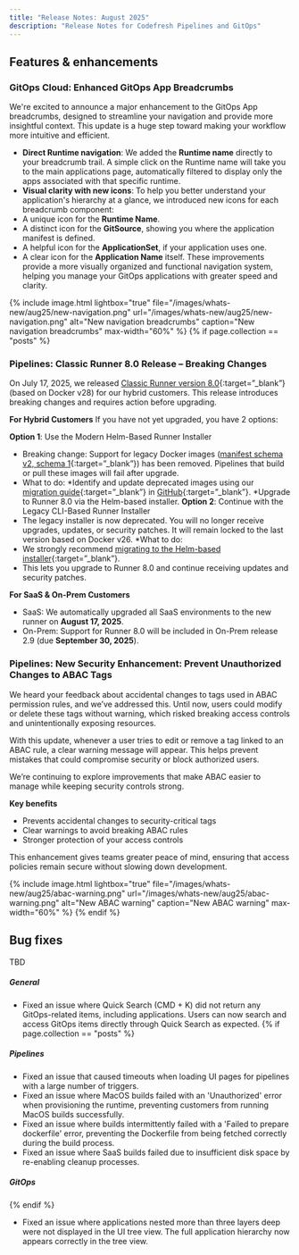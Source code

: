```yaml
---
title: "Release Notes: August 2025"
description: "Release Notes for Codefresh Pipelines and GitOps"
---
```

## Features & enhancements
### GitOps Cloud: Enhanced GitOps App Breadcrumbs
We're excited to announce a major enhancement to the GitOps App breadcrumbs, designed to streamline your navigation and provide more insightful context. This update is a huge step toward making your workflow more intuitive and efficient.
* **Direct Runtime navigation**: We added the **Runtime name** directly to your breadcrumb trail. A simple click on the Runtime name will take you to the main applications page, automatically filtered to display only the apps associated with that specific runtime.
* **Visual clarity with new icons**: To help you better understand your application's hierarchy at a glance, we introduced new icons for each breadcrumb component:
* A unique icon for the **Runtime Name**.
* A distinct icon for the **GitSource**, showing you where the application manifest is defined.
* A helpful icon for the **ApplicationSet**, if your application uses one.
* A clear icon for the **Application Name** itself.
These improvements provide a more visually organized and functional navigation system, helping you manage your GitOps applications with greater speed and clarity.

 {% include 
   image.html 
   lightbox="true" 
   file="/images/whats-new/aug25/new-navigation.png" 
   url="/images/whats-new/aug25/new-navigation.png" 
   alt="New navigation breadcrumbs" 
   caption="New navigation breadcrumbs" 
   max-width="60%" 
   %}
{% if page.collection == "posts" %}

### Pipelines: Classic Runner 8.0 Release – Breaking Changes

On July 17, 2025, we released [Classic Runner version 8.0](https://artifacthub.io/packages/helm/codefresh-runner/cf-runtime/8.2.0#to-8-2-x){:target=”\_blank”} (based on Docker v28) for our hybrid customers. This release introduces breaking changes and requires action before upgrading.


**For Hybrid Customers**
If you have not yet upgraded, you have 2 options:


**Option 1**: Use the Modern Helm-Based Runner Installer
* Breaking change: Support for legacy Docker images ([manifest schema v2, schema 1](https://docs.docker.com/engine/deprecated/?utm_source=beamer&utm_medium=sidebar&utm_campaign=Hybrid-Customers-Classic-Runner-80-Is-Here-Action-Required&utm_content=textlink#pushing-and-pulling-with-image-manifest-v2-schema-1){:target=”\_blank”}) has been removed. Pipelines that build or pull these images will fail after upgrade.
* What to do:
*Identify and update deprecated images using our [migration guide](https://codefresh.io/docs/docs/kb/articles/upgrade-deprecated-docker-images/?utm_source=beamer&utm_medium=sidebar&utm_campaign=Hybrid-Customers-Classic-Runner-80-Is-Here-Action-Required&utm_content=textlink){:target=”\_blank”} in [GitHub](https://github.com/codefresh-io/venona/tree/main/charts/cf-runtime#migrating-from-cli-based-installation-to-helm-chart){:target=”\_blank”}.
*Upgrade to Runner 8.0 via the Helm-based installer.
**Option 2**: Continue with the Legacy CLI-Based Runner Installer
* The legacy installer is now deprecated. You will no longer receive upgrades, updates, or security patches. It will remain locked to the last version based on Docker v26.
*What to do:
* We strongly recommend [migrating to the Helm-based installer](https://codefresh.io/docs/docs/installation/runner/install-codefresh-runner/){:target=”\_blank”}.
* This lets you upgrade to Runner 8.0 and continue receiving updates and security patches.

**For SaaS & On-Prem Customers**
* SaaS: We automatically upgraded all SaaS environments to the new runner on **August 17, 2025**.
* On-Prem: Support for Runner 8.0 will be included in On-Prem release 2.9 (due **September 30, 2025**).


### Pipelines: New Security Enhancement: Prevent Unauthorized Changes to ABAC Tags
 
We heard your feedback about accidental changes to tags used in ABAC permission rules, and we’ve addressed this. Until now, users could modify or delete these tags without warning, which risked breaking access controls and unintentionally exposing resources.

With this update, whenever a user tries to edit or remove a tag linked to an ABAC rule, a clear warning message will appear. This helps prevent mistakes that could compromise security or block authorized users.

We’re continuing to explore improvements that make ABAC easier to manage while keeping security controls strong.

**Key benefits**
* Prevents accidental changes to security-critical tags  
* Clear warnings to avoid breaking ABAC rules 
* Stronger protection of your access controls

This enhancement gives teams greater peace of mind, ensuring that access policies remain secure without slowing down development.

 {% include 
   image.html 
   lightbox="true" 
   file="/images/whats-new/aug25/abac-warning.png" 
   url="/images/whats-new/aug25/abac-warning.png" 
   alt="New ABAC warning" 
   caption="New ABAC warning" 
   max-width="60%" 
   %}
{% endif %}

## Bug fixes
TBD
##### General
 * Fixed an issue where Quick Search (CMD + K) did not return any GitOps-related items, including applications. Users can now search and access GitOps items directly through Quick Search as expected.
{% if page.collection == "posts" %}
##### Pipelines
* Fixed an issue that caused timeouts when loading UI pages for pipelines with a large number of triggers.
* Fixed an issue where MacOS builds failed with an 'Unauthorized' error when provisioning the runtime, preventing customers from running MacOS builds successfully.
* Fixed an issue where builds intermittently failed with a 'Failed to prepare dockerfile' error, preventing the Dockerfile from being fetched correctly during the build process.
* Fixed an issue where SaaS builds failed due to insufficient disk space by re-enabling cleanup processes.

##### GitOps
{% endif %}
* Fixed an issue where applications nested more than three layers deep were not displayed in the UI tree view. The full application hierarchy now appears correctly in the tree view.

